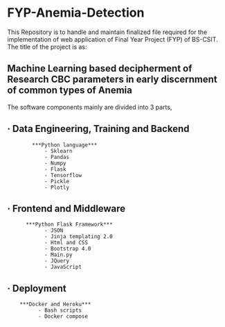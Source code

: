# FYP-Anemia-Detection
This Repository is to handle and maintain finalized file required for the implementation of web application of Final Year Project (FYP) of BS-CSIT. The title of the project is as:

## Machine Learning based decipherment of Research CBC parameters in early discernment of common types of Anemia

The software components mainly are divided into 3 parts,
## ·      Data Engineering, Training and Backend
            ***Python language***
                - Sklearn
                - Pandas
                - Numpy
                - Flask
                - Tensorflow
                - Pickle
                - Plotly


## ·      Frontend and Middleware
          ***Python Flask Framework***
                - JSON
                - Jinja templating 2.0
                - Html and CSS
                - Bootstrap 4.0
                - Main.py
                - JQuery
                - JavaScript
                
                
## ·      Deployment
        ***Docker and Heroku***
              - Bash scripts
              - Docker compose
